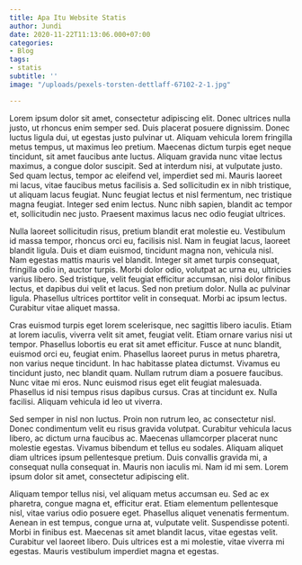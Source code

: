 ```yaml
---
title: Apa Itu Website Statis
author: Jundi
date: 2020-11-22T11:13:06.000+07:00
categories:
- Blog
tags:
- statis
subtitle: ''
image: "/uploads/pexels-torsten-dettlaff-67102-2-1.jpg"

---
```

Lorem ipsum dolor sit amet, consectetur adipiscing elit. Donec ultrices nulla justo, ut rhoncus enim semper sed. Duis placerat posuere dignissim. Donec luctus ligula dui, ut egestas justo pulvinar ut. Aliquam vehicula lorem fringilla metus tempus, ut maximus leo pretium. Maecenas dictum turpis eget neque tincidunt, sit amet faucibus ante luctus. Aliquam gravida nunc vitae lectus maximus, a congue dolor suscipit. Sed at interdum nisi, at vulputate justo. Sed quam lectus, tempor ac eleifend vel, imperdiet sed mi. Mauris laoreet mi lacus, vitae faucibus metus facilisis a. Sed sollicitudin ex in nibh tristique, ut aliquam lacus feugiat. Nunc feugiat lectus et nisl fermentum, nec tristique magna feugiat. Integer sed enim lectus. Nunc nibh sapien, blandit ac tempor et, sollicitudin nec justo. Praesent maximus lacus nec odio feugiat ultrices.

Nulla laoreet sollicitudin risus, pretium blandit erat molestie eu. Vestibulum id massa tempor, rhoncus orci eu, facilisis nisl. Nam in feugiat lacus, laoreet blandit ligula. Duis et diam euismod, tincidunt magna non, vehicula nisl. Nam egestas mattis mauris vel blandit. Integer sit amet turpis consequat, fringilla odio in, auctor turpis. Morbi dolor odio, volutpat ac urna eu, ultricies varius libero. Sed tristique, velit feugiat efficitur accumsan, nisi dolor finibus lectus, et dapibus dui velit et lacus. Sed non pretium dolor. Nulla ac pulvinar ligula. Phasellus ultrices porttitor velit in consequat. Morbi ac ipsum lectus. Curabitur vitae aliquet massa.

Cras euismod turpis eget lorem scelerisque, nec sagittis libero iaculis. Etiam at lorem iaculis, viverra velit sit amet, feugiat velit. Etiam ornare varius nisi ut tempor. Phasellus lobortis eu erat sit amet efficitur. Fusce at nunc blandit, euismod orci eu, feugiat enim. Phasellus laoreet purus in metus pharetra, non varius neque tincidunt. In hac habitasse platea dictumst. Vivamus eu tincidunt justo, nec blandit quam. Nullam rutrum diam a posuere faucibus. Nunc vitae mi eros. Nunc euismod risus eget elit feugiat malesuada. Phasellus id nisi tempus risus dapibus cursus. Cras at tincidunt ex. Nulla facilisi. Aliquam vehicula id leo ut viverra.

Sed semper in nisl non luctus. Proin non rutrum leo, ac consectetur nisl. Donec condimentum velit eu risus gravida volutpat. Curabitur vehicula lacus libero, ac dictum urna faucibus ac. Maecenas ullamcorper placerat nunc molestie egestas. Vivamus bibendum et tellus eu sodales. Aliquam aliquet diam ultrices ipsum pellentesque pretium. Duis convallis gravida mi, a consequat nulla consequat in. Mauris non iaculis mi. Nam id mi sem. Lorem ipsum dolor sit amet, consectetur adipiscing elit.

Aliquam tempor tellus nisi, vel aliquam metus accumsan eu. Sed ac ex pharetra, congue magna et, efficitur erat. Etiam elementum pellentesque nisl, vitae varius odio posuere eget. Phasellus aliquet venenatis fermentum. Aenean in est tempus, congue urna at, vulputate velit. Suspendisse potenti. Morbi in finibus est. Maecenas sit amet blandit lacus, vitae egestas velit. Curabitur vel laoreet libero. Duis ultrices est a mi molestie, vitae viverra mi egestas. Mauris vestibulum imperdiet magna et egestas.